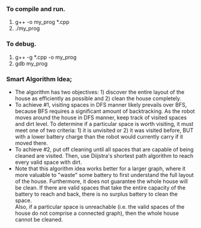 ### To compile and run. 
1) g++ -o my_prog *.cpp
2) ./my_prog

### To debug.
1) g++ -g *.cpp -o my_prog
2) gdb my_prog

### Smart Algorithm Idea;
- The algorithm has two objectives: 1) discover the entire layout of the house as efficiently as possible and 2) clean the house completely.
- To achieve #1, visiting spaces in DFS manner likely prevails over BFS, because BFS requires a significant amount of backtracking.
  As the robot moves around the house in DFS manner, keep track of visited spaces and dirt level. 
  To determine if a particular space is worth visiting, it must meet one of two criteria: 1) it is unvisited or 2) it was visited before, BUT with a lower battery charge than the robot would currently carry if it moved there. 
- To achieve #2, put off cleaning until all spaces that are capable of being cleaned are visited. 
  Then, use Diijstra's shortest path algorithm to reach every valid space with dirt. 
- Note that this algorithm idea works better for a larger graph, where it more valuable to "waste" some battery to first understand the full layout of the house. 
  Furthermore, it does not guarantee the whole house will be clean. If there are valid spaces that take the entire capacity of the battery to reach and back, there is no surplus battery to clean the space.  
  Also, if a particular space is unreachable (i.e. the valid spaces of the house do not comprise a connected graph), then the whole house cannot be cleaned.
